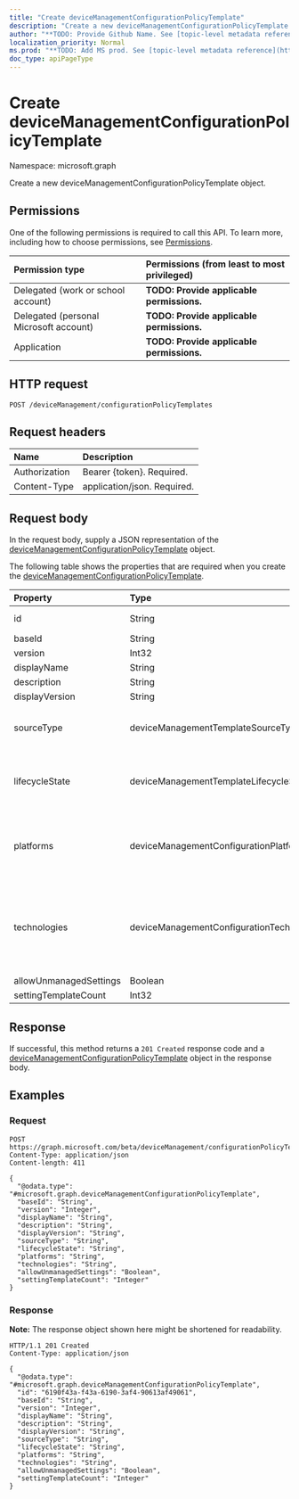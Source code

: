 ```yaml
---
title: "Create deviceManagementConfigurationPolicyTemplate"
description: "Create a new deviceManagementConfigurationPolicyTemplate object."
author: "**TODO: Provide Github Name. See [topic-level metadata reference](https://msgo.azurewebsites.net/add/document/guidelines/metadata.html#topic-level-metadata)**"
localization_priority: Normal
ms.prod: "**TODO: Add MS prod. See [topic-level metadata reference](https://msgo.azurewebsites.net/add/document/guidelines/metadata.html#topic-level-metadata)**"
doc_type: apiPageType
---
```


# Create deviceManagementConfigurationPolicyTemplate
Namespace: microsoft.graph

Create a new deviceManagementConfigurationPolicyTemplate object.

## Permissions
One of the following permissions is required to call this API. To learn more, including how to choose permissions, see [Permissions](/graph/permissions-reference).

|Permission type|Permissions (from least to most privileged)|
|:---|:---|
|Delegated (work or school account)|**TODO: Provide applicable permissions.**|
|Delegated (personal Microsoft account)|**TODO: Provide applicable permissions.**|
|Application|**TODO: Provide applicable permissions.**|

## HTTP request

<!-- {
  "blockType": "ignored"
}
-->
``` http
POST /deviceManagement/configurationPolicyTemplates
```

## Request headers
|Name|Description|
|:---|:---|
|Authorization|Bearer {token}. Required.|
|Content-Type|application/json. Required.|

## Request body
In the request body, supply a JSON representation of the [deviceManagementConfigurationPolicyTemplate](../resources/intune-devicemanagementconfigurationpolicytemplate.md) object.

The following table shows the properties that are required when you create the [deviceManagementConfigurationPolicyTemplate](../resources/intune-devicemanagementconfigurationpolicytemplate.md).

|Property|Type|Description|
|:---|:---|:---|
|id|String|**TODO: Add Description** Inherited from [entity](../resources/entity.md)|
|baseId|String|**TODO: Add Description**|
|version|Int32|**TODO: Add Description**|
|displayName|String|**TODO: Add Description**|
|description|String|**TODO: Add Description**|
|displayVersion|String|**TODO: Add Description**|
|sourceType|deviceManagementTemplateSourceType|**TODO: Add Description**. Possible values are: `invalid`, `system`, `builtIn`, `custom`.|
|lifecycleState|deviceManagementTemplateLifecycleState|**TODO: Add Description**. Possible values are: `invalid`, `draft`, `active`, `superseded`, `deprecated`, `retired`.|
|platforms|deviceManagementConfigurationPlatforms|**TODO: Add Description**. Possible values are: `none`, `android`, `androidEnterprise`, `iOS`, `macOS`, `windows10X`, `windows10`.|
|technologies|deviceManagementConfigurationTechnologies|**TODO: Add Description**. Possible values are: `none`, `mdm`, `windows10XManagement`, `configManager`, `intuneManagementExtension`, `thirdParty`, `documentGateway`, `appleRemoteManagement`.|
|allowUnmanagedSettings|Boolean|**TODO: Add Description**|
|settingTemplateCount|Int32|**TODO: Add Description**|



## Response

If successful, this method returns a `201 Created` response code and a [deviceManagementConfigurationPolicyTemplate](../resources/intune-devicemanagementconfigurationpolicytemplate.md) object in the response body.

## Examples

### Request
<!-- {
  "blockType": "request",
  "name": "create_devicemanagementconfigurationpolicytemplate_from_"
}
-->
``` http
POST https://graph.microsoft.com/beta/deviceManagement/configurationPolicyTemplates
Content-Type: application/json
Content-length: 411

{
  "@odata.type": "#microsoft.graph.deviceManagementConfigurationPolicyTemplate",
  "baseId": "String",
  "version": "Integer",
  "displayName": "String",
  "description": "String",
  "displayVersion": "String",
  "sourceType": "String",
  "lifecycleState": "String",
  "platforms": "String",
  "technologies": "String",
  "allowUnmanagedSettings": "Boolean",
  "settingTemplateCount": "Integer"
}
```


### Response
**Note:** The response object shown here might be shortened for readability.
<!-- {
  "blockType": "response",
  "truncated": true,
  "@odata.type": "microsoft.graph.deviceManagementConfigurationPolicyTemplate"
}
-->
``` http
HTTP/1.1 201 Created
Content-Type: application/json

{
  "@odata.type": "#microsoft.graph.deviceManagementConfigurationPolicyTemplate",
  "id": "6190f43a-f43a-6190-3af4-90613af49061",
  "baseId": "String",
  "version": "Integer",
  "displayName": "String",
  "description": "String",
  "displayVersion": "String",
  "sourceType": "String",
  "lifecycleState": "String",
  "platforms": "String",
  "technologies": "String",
  "allowUnmanagedSettings": "Boolean",
  "settingTemplateCount": "Integer"
}
```

